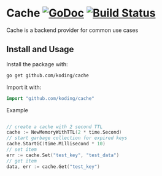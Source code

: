# Cache [![GoDoc](https://godoc.org/github.com/koding/cache?status.svg)](https://godoc.org/github.com/koding/cache) [![Build Status](https://travis-ci.org/koding/cache.svg?branch=master)](https://travis-ci.org/koding/cache)


Cache is a backend provider for common use cases

## Install and Usage

Install the package with:

```bash
go get github.com/koding/cache
```

Import it with:

```go
import "github.com/koding/cache"
```


Example
```go

// create a cache with 2 second TTL
cache := NewMemoryWithTTL(2 * time.Second)
// start garbage collection for expired keys
cache.StartGC(time.Millisecond * 10)
// set item
err := cache.Set("test_key", "test_data")
// get item
data, err := cache.Get("test_key")
```
